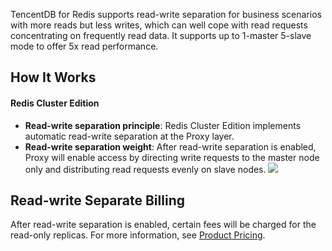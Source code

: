 TencentDB for Redis supports read-write separation for business scenarios with more reads but less writes, which can well cope with read requests concentrating on frequently read data. It supports up to 1-master 5-slave mode to offer 5x read performance.

## How It Works

#### Redis Cluster Edition
- **Read-write separation principle**: Redis Cluster Edition implements automatic read-write separation at the Proxy layer.
- **Read-write separation weight**: After read-write separation is enabled, Proxy will enable access by directing write requests to the master node only and distributing read requests evenly on slave nodes.
![](https://main.qcloudimg.com/raw/b37d95b6fe281bb77d2a22af2daf5a9f.png)

## Read-write Separate Billing
After read-write separation is enabled, certain fees will be charged for the read-only replicas. For more information, see [Product Pricing](http://intl.cloud.tencent.com/document/product/239/9894).





